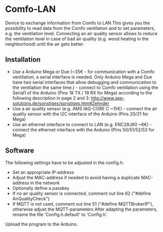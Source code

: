 # Comfo-LAN
Device to exchange information from Comfo to LAN
This gives you the possibility to read data from the Comfo ventilation and to set parameters, e.g. the ventilation level.
Connecting an air quality sensor allows to reduce the ventilation level in case of bad air quality (e.g. wood heating in the neighborhood) until the air gets better.

## Installation

* Use a Arduino Mega or Due (~35€ - for communication with a Comfo ventilation, a serial interface is needed. Only Arduino Mega and Due have two serial interfaces that allow debugging and communication to the ventilation the same time.)  - connect to Comfo ventilation using the Serial1 of the Arduino (Pins 18 TX / 19 RX for Mega) according to the following description in page 2 and 3: http://www.see-solutions.de/sonstiges/sonstiges.htm#Zehnder
* Use a air quality sensor (e.g. AMS IAQ-CORE C ~15€) - connect the air quality sensor with the I2C interface of the Arduino (Pins 20/21 for Mega)
* Use an ethernet interface to connect to LAN (e.g. ENC28J60 ~6€) - connect the ethernet interface with the Arduino (Pins 50/51/52/53 for Mega)

## Software

The following settings have to be adjusted in the config.h:
* Set an appropriate IP-address
* Adjust the MAC-address if needed to avoid having a duplicate MAC-address in the network
* Optionally define a passkey
* If no air quality sensor is connected, comment out line 62 ("#define AirQualityCheck")
* If MQTT is not used, comment out line 51 ("#define MQTTBrokerIP"), otherwise adjust the MQTT-parameters
After adapting the parameters, rename the file 'Config.h.default' to 'Config.h'.

Upload the program to the Arduino.
